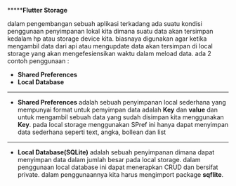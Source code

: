 *******************************Flutter Storage**************************

dalam pengembangan sebuah aplikasi terkadang ada suatu kondisi penggunaan penyimpanan lokal kita dimana suatu data akan tersimpan kedalam hp atau storage device kita. biasnaya digunakan agar ketika mengambil data dari api atau mengupdate data akan tersimpan di local storage yang akan mengefesiensikan waktu dalam meload data. ada 2 contoh penggunaan :

* **Shared Preferences**
* **Local Database**

************************************************************************

* **Shared Preferences** adalah sebuah penyimpanan local sederhana yang mempunyai format untuk pemyimpan data adalah **Key** dan **value** dan untuk mengambil sebuah data yang sudah disimpan kita menggunakan **Key**. pada local storage menggunakan SPref ini hanya dapat menyimpan data sederhana seperti text, angka, bollean dan list<String>

************************************************************************

* **Local Database(SQLite)** adalah sebuah penyimpanan dimana dapat menyimpan data dalam jumlah besar pada local storage. dalam penggunaan local database ini dapat menerapkan CRUD dan bersifat private. dalam penggunaannya kita harus mengimport package **sqflite**.